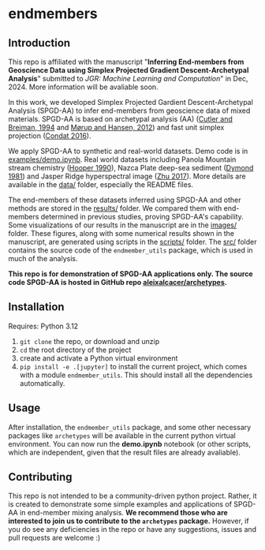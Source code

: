 # endmembers

## Introduction

This repo is affiliated with the manuscript "**Inferring End-members from Geoscience Data using Simplex Projected Gradient Descent-Archetypal Analysis**" submitted to _JGR: Machine Learning and Computation_" in Dec, 2024. More information will be avaliable soon.

In this work, we developed Simplex Projected Gardient Descent-Archetypal Analysis (SPGD-AA) to infer end-members from geoscience data of mixed materials. SPGD-AA is based on archetypal analysis (AA) ([Cutler and Breiman, 1994](https://doi.org/10.1080/00401706.1994.10485840) and [Mørup and Hansen, 2012](https://doi.org/10.1016/j.neucom.2011.06.033)) and fast unit simplex projection ([Condat 2016](https://doi.org/10.1007/s10107-015-0946-6)).

We apply SPGD-AA to synthetic and real-world datasets. Demo code is in [examples/demo.ipynb](/examples/demo.ipynb). Real world datasets including Panola Mountain stream chemistry ([Hooper 1990](https://doi.org/10.1016/0022-1694(90)90131-G)), Nazca Plate deep-sea sediment ([Dymond 1981](https://doi.org/10.1130/MEM154-p133)) and Jasper Ridge hyperspectral image ([Zhu 2017](https://arxiv.org/abs/1708.05125)). More details are available in the [data/](/data/) folder, especially the README files.

The end-members of these datasets inferred using SPGD-AA and other methods are stored in the [results/](/results/) folder. We compared them with end-members determined in previous studies, proving SPGD-AA's capability. Some visualizations of our results in the manuscript are in the [images/](/images/) folder. These figures, along with some numerical results shown in the manuscript, are generated using scripts in the [scripts/](/scripts/) folder. The [src/](/src/) folder contains the source code of the `endmember_utils` package, which is used in much of the analysis.

**This repo is for demonstration of SPGD-AA applications only. The source code SPGD-AA is hosted in GitHub repo [aleixalcacer/archetypes](https://github.com/aleixalcacer/archetypes).**

## Installation

Requires: Python 3.12

1. `git clone` the repo, or download and unzip
2. `cd` the root directory of the project
3. create and activate a Python virtual environment
4. `pip install -e .[jupyter]` to install the current project, which comes with a module `endmember_utils`. This should install all the dependencies automatically.

## Usage

After installation, the `endmember_utils` package, and some other necessary packages like ``archetypes`` will be available in the current python virtual environment. You can now run the **demo.ipynb** notebook (or other scripts, which are independent, given that the result files are already avaliable).

## Contributing

This repo is not intended to be a community-driven python project. Rather, it is created to demonstrate some simple examples and applications of SPGD-AA in end-member mixing analysis. **We recommend those who are interested to join us to contribute to the `archetypes` package.** However, if you do see any deficiencies in the repo or have any suggestions, issues and pull requests are welcome :)